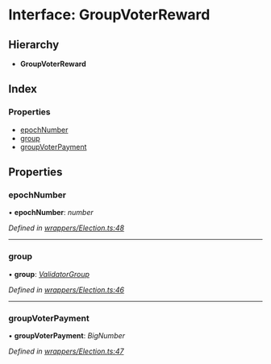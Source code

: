 # Interface: GroupVoterReward

## Hierarchy

* **GroupVoterReward**

## Index

### Properties

* [epochNumber](_wrappers_election_.groupvoterreward.md#epochnumber)
* [group](_wrappers_election_.groupvoterreward.md#group)
* [groupVoterPayment](_wrappers_election_.groupvoterreward.md#groupvoterpayment)

## Properties

###  epochNumber

• **epochNumber**: *number*

*Defined in [wrappers/Election.ts:48](https://github.com/medhak1/celo-monorepo/blob/master/packages/sdk/contractkit/src/wrappers/Election.ts#L48)*

___

###  group

• **group**: *[ValidatorGroup](_wrappers_validators_.validatorgroup.md)*

*Defined in [wrappers/Election.ts:46](https://github.com/medhak1/celo-monorepo/blob/master/packages/sdk/contractkit/src/wrappers/Election.ts#L46)*

___

###  groupVoterPayment

• **groupVoterPayment**: *BigNumber*

*Defined in [wrappers/Election.ts:47](https://github.com/medhak1/celo-monorepo/blob/master/packages/sdk/contractkit/src/wrappers/Election.ts#L47)*
